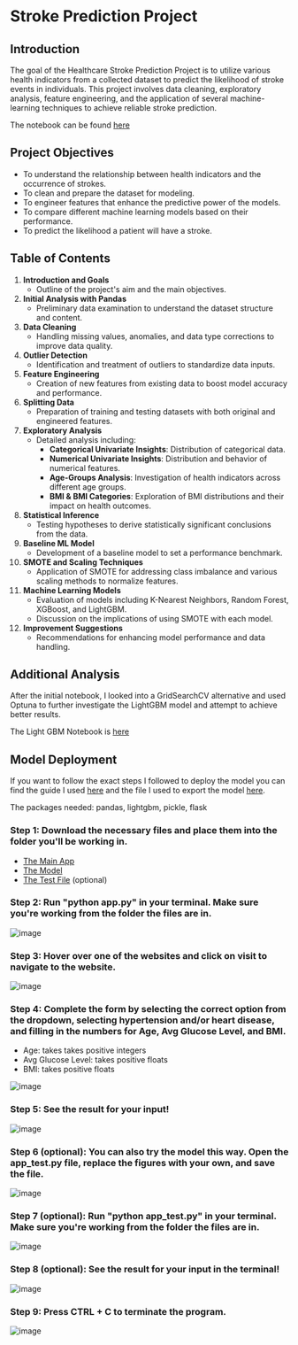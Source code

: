 # Stroke Prediction Project 

## Introduction
The goal of the Healthcare Stroke Prediction Project is to utilize various health indicators from a collected dataset to predict the likelihood of stroke events in individuals. This project involves data cleaning, exploratory analysis, feature engineering, and the application of several machine-learning techniques to achieve reliable stroke prediction. 

The notebook can be found [here](https://github.com/EllePancake/Stroke-Prediction-Project/blob/main/Healthcare%20Stroke%20Project.ipynb)

## Project Objectives
- To understand the relationship between health indicators and the occurrence of strokes.
- To clean and prepare the dataset for modeling.
- To engineer features that enhance the predictive power of the models.
- To compare different machine learning models based on their performance.
- To predict the likelihood a patient will have a stroke.

## Table of Contents
1. **Introduction and Goals**
   - Outline of the project's aim and the main objectives.
2. **Initial Analysis with Pandas**
   - Preliminary data examination to understand the dataset structure and content.
3. **Data Cleaning**
   - Handling missing values, anomalies, and data type corrections to improve data quality.
4. **Outlier Detection**
   - Identification and treatment of outliers to standardize data inputs.
5. **Feature Engineering**
   - Creation of new features from existing data to boost model accuracy and performance.
6. **Splitting Data**
   - Preparation of training and testing datasets with both original and engineered features.
7. **Exploratory Analysis**
   - Detailed analysis including:
     - **Categorical Univariate Insights**: Distribution of categorical data.
     - **Numerical Univariate Insights**: Distribution and behavior of numerical features.
     - **Age-Groups Analysis**: Investigation of health indicators across different age groups.
     - **BMI & BMI Categories**: Exploration of BMI distributions and their impact on health outcomes.
8. **Statistical Inference**
   - Testing hypotheses to derive statistically significant conclusions from the data.
9. **Baseline ML Model**
   - Development of a baseline model to set a performance benchmark.
10. **SMOTE and Scaling Techniques**
    - Application of SMOTE for addressing class imbalance and various scaling methods to normalize features.
11. **Machine Learning Models**
    - Evaluation of models including K-Nearest Neighbors, Random Forest, XGBoost, and LightGBM.
    - Discussion on the implications of using SMOTE with each model.
12. **Improvement Suggestions**
    - Recommendations for enhancing model performance and data handling.

## Additional Analysis

After the initial notebook, I looked into a GridSearchCV alternative and used Optuna to further investigate the LightGBM model and attempt to achieve better results.

The Light GBM Notebook is [here](https://github.com/EllePancake/Stroke-Prediction-Project/blob/main/Digging%20into%20the%20Light%20GBM%20Model.ipynb)

## Model Deployment

If you want to follow the exact steps I followed to deploy the model you can find the guide I used [here](https://towardsdatascience.com/introduction-to-ml-deployment-flask-docker-locust-b87b5bd78a17) and the file I used to export the model [here](https://github.com/EllePancake/Stroke-Prediction-Project/blob/main/Deployment%20of%20Model%20-%20Pickle.ipynb). 

The packages needed: pandas, lightgbm, pickle, flask

### Step 1: Download the necessary files and place them into the folder you'll be working in.
- [The Main App](https://github.com/EllePancake/Stroke-Prediction-Project/blob/main/app.py)
- [The Model](https://github.com/EllePancake/Stroke-Prediction-Project/blob/main/model.pkl)
- [The Test File](https://github.com/EllePancake/Stroke-Prediction-Project/blob/main/app_test.py) (optional)

### Step 2: Run "python app.py" in your terminal. Make sure you're working from the folder the files are in. 
![image](https://github.com/TuringCollegeSubmissions/lrodri-ML.2.5/assets/107210379/7f2a32fc-e9a5-4f19-8973-8876ba18d33c)

### Step 3: Hover over one of the websites and click on visit to navigate to the website. 
![image](https://github.com/TuringCollegeSubmissions/lrodri-ML.2.5/assets/107210379/099c920e-7619-430a-a79c-7a9447c3bc5f)

### Step 4: Complete the form by selecting the correct option from the dropdown, selecting hypertension and/or heart disease, and filling in the numbers for Age, Avg Glucose Level, and BMI.
- Age: takes takes positive integers
- Avg Glucose Level: takes positive floats
- BMI: takes positive floats
  
![image](https://github.com/TuringCollegeSubmissions/lrodri-ML.2.5/assets/107210379/0431c3d8-8146-4fbe-8ab6-91b2acbd8c6e)

### Step 5: See the result for your input!
![image](https://github.com/TuringCollegeSubmissions/lrodri-ML.2.5/assets/107210379/f0218bf5-f0c3-4872-8888-c4d7c864ebb7)

### Step 6 (optional): You can also try the model this way. Open the app_test.py file, replace the figures with your own, and save the file.
![image](https://github.com/TuringCollegeSubmissions/lrodri-ML.2.5/assets/107210379/f7ef01f6-11ca-4194-b420-719f69a41023)

### Step 7 (optional): Run "python app_test.py" in your terminal. Make sure you're working from the folder the files are in. 
![image](https://github.com/TuringCollegeSubmissions/lrodri-ML.2.5/assets/107210379/e8e30497-684d-4906-99b2-cdab872790f4)

### Step 8 (optional): See the result for your input in the terminal!
![image](https://github.com/TuringCollegeSubmissions/lrodri-ML.2.5/assets/107210379/9ccf57ae-9eec-477d-9a86-c6444900da50)

### Step 9: Press CTRL + C to terminate the program. 
![image](https://github.com/TuringCollegeSubmissions/lrodri-ML.2.5/assets/107210379/d0ae7be3-aebc-4ab0-8316-85efa0757df5)
